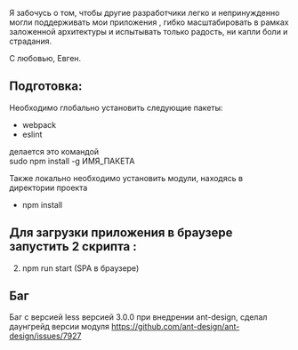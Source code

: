 Я забочусь о том, чтобы другие разработчики легко и непринужденно могли поддерживать мои приложения , гибко масштабировать в рамках заложенной архитектуры и испытывать только радость, ни капли боли и страдания.

   С любовью, Евген.


## Подготовка:
Необходимо глобально установить следующие пакеты: 
- webpack
- eslint


делается это командой  
sudo npm install -g ИМЯ_ПАКЕТА

Также локально необходимо установить модули, находясь в директории проекта
- npm install 

## Для загрузки приложения в браузере  запустить 2 скрипта :
2) npm run start   (SPA в браузере)


## Баг
Баг с версией less версией 3.0.0 при внедрении ant-design, сделал даунгрейд версии модуля
https://github.com/ant-design/ant-design/issues/7927